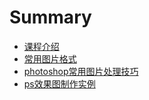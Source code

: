 # Summary

* [课程介绍](README.md)
* [常用图片格式](mds/section01.md)
* [photoshop常用图片处理技巧](mds/section02.md)
* [ps效果图制作实例](mds/section03.md)